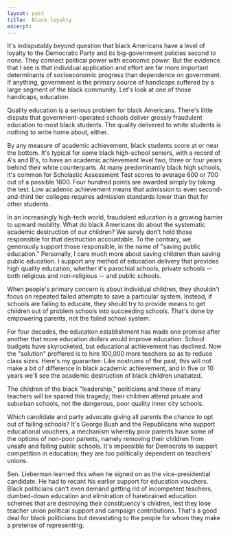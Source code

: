 ```yaml
---
layout: post
title:  Black loyalty
excerpt:
---
```




            

    

            

It's indisputably beyond question that black Americans have a level of loyalty to the Democratic Party and its big-government policies second to none. They connect political power with economic power. But the evidence that I see is that individual application and effort are far more important determinants of socioeconomic progress than dependence on government. If anything, government is the primary source of handicaps suffered by a large segment of the black community. Let's look at one of those handicaps, education.

Quality education is a serious problem for black Americans. There's little dispute that government-operated schools deliver grossly fraudulent education to most black students. The quality delivered to white students is nothing to write home about, either. 

By any measure of academic achievement, black students score at or near the bottom. It's typical for some black high-school seniors, with a record of A's and B's, to have an academic achievement level two, three or four years behind their white counterparts. At many predominantly black high schools, it's common for Scholastic Assessment Test scores to average 600 or 700 out of a possible 1600. Four hundred points are awarded simply by taking the test. Low academic achievement means that admission to even second- and-third tier colleges requires admission standards lower than that for other students.

In an increasingly high-tech world, fraudulent education is a growing barrier to upward mobility. What do black Americans do about the systematic academic destruction of our children? We surely don't hold those responsible for that destruction accountable. To the contrary, we generously support those responsible, in the name of "saving public education." Personally, I care much more about saving children than saving public education. I support any method of education delivery that provides high quality education, whether it's parochial schools, private schools -- both religious and non-religious -- and public schools.

When people's primary concern is about individual children, they shouldn't focus on repeated failed attempts to save a particular system. Instead, if schools are failing to educate, they should try to provide means to get children out of problem schools into succeeding schools. That's done by empowering parents, not the failed school system.

For four decades, the education establishment has made one promise after another that more education dollars would improve education. School budgets have skyrocketed, but educational achievement has declined. Now the "solution" proffered is to hire 100,000 more teachers so as to reduce class sizes. Here's my guarantee: Like nostrums of the past, this will not make a bit of difference in black academic achievement, and in five or 10 years we'll see the academic destruction of black children unabated. 

The children of the black "leadership," politicians and those of many teachers will be spared this tragedy; their children attend private and suburban schools, not the dangerous, poor quality inner city schools.

Which candidate and party advocate giving all parents the chance to opt out of failing schools? It's George Bush and the Republicans who support educational vouchers, a mechanism whereby poor parents have some of the options of non-poor parents, namely removing their children from unsafe and failing public schools. It's impossible for Democrats to support competition in education; they are too politically dependent on teachers' unions. 

Sen. Lieberman learned this when he signed on as the vice-presidential candidate. He had to recant his earlier support for education vouchers. Black politicians can't even demand getting rid of incompetent teachers, dumbed-down education and elimination of harebrained education schemes that are destroying their constituency's children, lest they lose teacher union political support and campaign contributions. That's a good deal for black politicians but devastating to the people for whom they make a pretense of representing.

        

